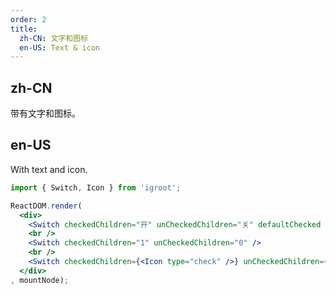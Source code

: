 ```yaml
---
order: 2
title:
  zh-CN: 文字和图标
  en-US: Text & icon
---
```


## zh-CN

带有文字和图标。

## en-US

With text and icon.

````jsx
import { Switch, Icon } from 'igroot';

ReactDOM.render(
  <div>
    <Switch checkedChildren="开" unCheckedChildren="关" defaultChecked />
    <br />
    <Switch checkedChildren="1" unCheckedChildren="0" />
    <br />
    <Switch checkedChildren={<Icon type="check" />} unCheckedChildren={<Icon type="cross" />} defaultChecked />
  </div>
, mountNode);
````
